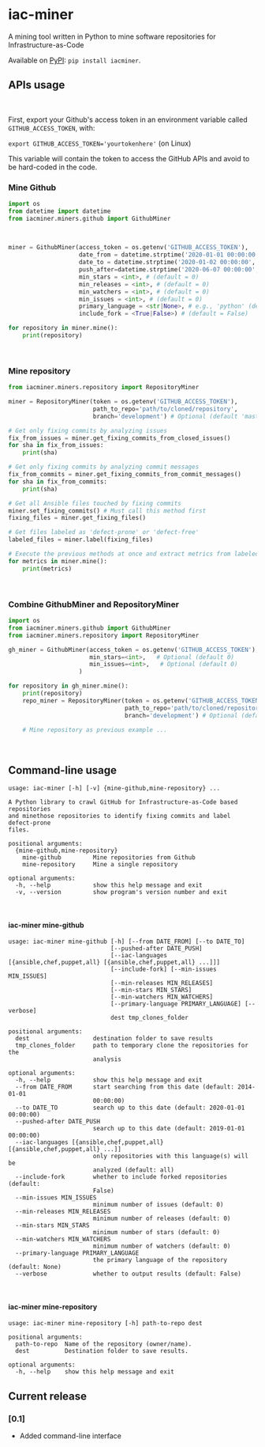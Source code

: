 # iac-miner
A mining tool written in Python to mine software repositories for Infrastructure-as-Code

Available on [PyPI](https://pypi.org/project/iacminer/): ```pip install iacminer```.


## APIs usage

<br>

First, export your Github's access token in an environment variable called ```GITHUB_ACCESS_TOKEN```, with:

```export GITHUB_ACCESS_TOKEN='yourtokenhere'``` (on Linux)

This variable will contain the token to access the GitHub APIs and avoid to be hard-coded in the code.


### Mine Github

```python
import os
from datetime import datetime
from iacminer.miners.github import GithubMiner

    
    
miner = GithubMiner(access_token = os.getenv('GITHUB_ACCESS_TOKEN'),
                    date_from = datetime.strptime('2020-01-01 00:00:00', '%Y-%m-%d %H:%M:%S'),
                    date_to = datetime.strptime('2020-01-02 00:00:00', '%Y-%m-%d %H:%M:%S'),
                    push_after=datetime.strptime('2020-06-07 00:00:00', '%Y-%m-%d %H:%M:%S'),
                    min_stars = <int>, # (default = 0)
                    min_releases = <int>, # (default = 0)
                    min_watchers = <int>, # (default = 0)
                    min_issues = <int>, # (default = 0)
                    primary_language = <str|None>, # e.g., 'python' (default = None)
                    include_fork = <True|False>) # (default = False)

for repository in miner.mine():
    print(repository)

```

<br>

### Mine repository

```python
from iacminer.miners.repository import RepositoryMiner

miner = RepositoryMiner(token = os.getenv('GITHUB_ACCESS_TOKEN'),
                        path_to_repo='path/to/cloned/repository',
                        branch='development') # Optional (default 'master')

# Get only fixing commits by analyzing issues
fix_from_issues = miner.get_fixing_commits_from_closed_issues()
for sha in fix_from_issues:
    print(sha)

# Get only fixing commits by analyzing commit messages
fix_from_commits = miner.get_fixing_commits_from_commit_messages()
for sha in fix_from_commits:
    print(sha)

# Get all Ansible files touched by fixing commits
miner.set_fixing_commits() # Must call this method first
fixing_files = miner.get_fixing_files()

# Get files labeled as 'defect-prone' or 'defect-free'
labeled_files = miner.label(fixing_files)

# Execute the previous methods at once and extract metrics from labeled files on a per-release basis
for metrics in miner.mine():
    print(metrics)

```

<br>

### Combine GithubMiner and RepositoryMiner

```python
import os
from iacminer.miners.github import GithubMiner
from iacminer.miners.repository import RepositoryMiner

gh_miner = GithubMiner(access_token = os.getenv('GITHUB_ACCESS_TOKEN'),
                       min_stars=<int>,   # Optional (default 0)
                       min_issues=<int>,   # Optional (default 0)
                    )

for repository in gh_miner.mine():
    print(repository)
    repo_miner = RepositoryMiner(token = os.getenv('GITHUB_ACCESS_TOKEN'),
                                 path_to_repo='path/to/cloned/repository',
                                 branch='development') # Optional (default 'master')
                                 
    # Mine repository as previous example ...
```



<br>

## Command-line usage

```
usage: iac-miner [-h] [-v] {mine-github,mine-repository} ...

A Python library to crawl GitHub for Infrastructure-as-Code based repositories
and minethose repositories to identify fixing commits and label defect-prone
files.

positional arguments:
  {mine-github,mine-repository}
    mine-github         Mine repositories from Github
    mine-repository     Mine a single repository

optional arguments:
  -h, --help            show this help message and exit
  -v, --version         show program's version number and exit
 ```

<br>

#### iac-miner mine-github

```
usage: iac-miner mine-github [-h] [--from DATE_FROM] [--to DATE_TO]
                             [--pushed-after DATE_PUSH]
                             [--iac-languages [{ansible,chef,puppet,all} [{ansible,chef,puppet,all} ...]]]
                             [--include-fork] [--min-issues MIN_ISSUES]
                             [--min-releases MIN_RELEASES]
                             [--min-stars MIN_STARS]
                             [--min-watchers MIN_WATCHERS]
                             [--primary-language PRIMARY_LANGUAGE] [--verbose]
                             dest tmp_clones_folder

positional arguments:
  dest                  destination folder to save results
  tmp_clones_folder     path to temporary clone the repositories for the
                        analysis

optional arguments:
  -h, --help            show this help message and exit
  --from DATE_FROM      start searching from this date (default: 2014-01-01
                        00:00:00)
  --to DATE_TO          search up to this date (default: 2020-01-01 00:00:00)
  --pushed-after DATE_PUSH
                        search up to this date (default: 2019-01-01 00:00:00)
  --iac-languages [{ansible,chef,puppet,all} [{ansible,chef,puppet,all} ...]]
                        only repositories with this language(s) will be
                        analyzed (default: all)
  --include-fork        whether to include forked repositories (default:
                        False)
  --min-issues MIN_ISSUES
                        minimum number of issues (default: 0)
  --min-releases MIN_RELEASES
                        minimum number of releases (default: 0)
  --min-stars MIN_STARS
                        minimum number of stars (default: 0)
  --min-watchers MIN_WATCHERS
                        minimum number of watchers (default: 0)
  --primary-language PRIMARY_LANGUAGE
                        the primary language of the repository (default: None)
  --verbose             whether to output results (default: False)
```

<br>

#### iac-miner mine-repository

```
usage: iac-miner mine-repository [-h] path-to-repo dest

positional arguments:
  path-to-repo  Name of the repository (owner/name).
  dest          Destination folder to save results.

optional arguments:
  -h, --help    show this help message and exit
```

## Current release
### [0.1]
- Added command-line interface
